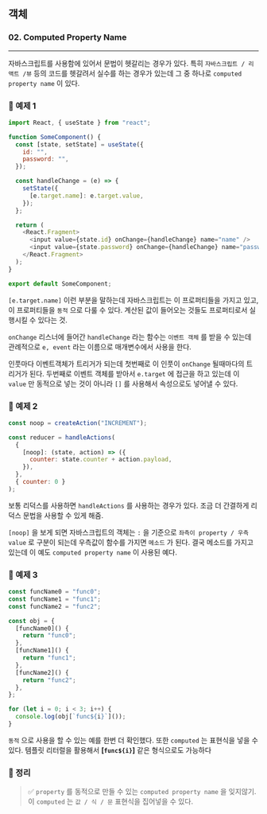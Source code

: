 ## 객체

### 02. Computed Property Name

---

자바스크립트를 사용함에 있어서 문법이 헷갈리는 경우가 있다. 특히 `자바스크립트 / 리액트 /뷰` 등의 코드를 헷갈려서 실수를 하는 경우가 있는데 그 중 하나로 `computed property name` 이 있다.

### 📌 예제 1

```js
import React, { useState } from "react";

function SomeComponent() {
  const [state, setState] = useState({
    id: "",
    password: "",
  });

  const handleChange = (e) => {
    setState({
      [e.target.name]: e.target.value,
    });
  };

  return (
    <React.Fragment>
      <input value={state.id} onChange={handleChange} name="name" />
      <input value={state.password} onChange={handleChange} name="password" />
    </React.Fragment>
  );
}

export default SomeComponent;
```

`[e.target.name]` 이런 부분을 말하는데 자바스크립트는 이 프로퍼티들을 가지고 있고, 이 프로퍼티들을 `동적` 으로 다룰 수 있다. 계산된 값이 들어오는 것들도 프로퍼티로서 실행시킬 수 있다는 것.

`onChange` 리스너에 들어간 `handleChange` 라는 함수는 `이벤트 객체` 를 받을 수 있는데 관례적으로 `e, event` 라는 이름으로 매개변수에서 사용을 한다.

인풋마다 이벤트객체가 트리거가 되는데 첫번째로 이 인풋이 `onChange` 될때마다의 트리거가 된다. 두번째로 이벤트 객체를 받아서 `e.target` 에 접근을 하고 있는데 이 `value` 만 동적으로 넣는 것이 아니라 `[]` 를 사용해서 속성으로도 넣어낼 수 있다.

### 📌 예제 2

```js
const noop = createAction("INCREMENT");

const reducer = handleActions(
  {
    [noop]: (state, action) => ({
      counter: state.counter + action.payload,
    }),
  },
  { counter: 0 }
);
```

보통 리덕스를 사용하면 `handleActions` 를 사용하는 경우가 있다. 조금 더 간결하게 리덕스 문법을 사용할 수 있게 해줌.

`[noop]` 을 보게 되면 자바스크립트의 객체는 `:` 을 기준으로 `좌측이 property / 우측 value` 로 구분이 되는데 우측값이 함수를 가지면 `메소드` 가 된다. 결국 메소드를 가지고 있는데 이 예도 `computed property name` 이 사용된 예다.

### 📌 예제 3

```js
const funcName0 = "func0";
const funcName1 = "func1";
const funcName2 = "func2";

const obj = {
  [funcName0]() {
    return "func0";
  },
  [funcName1]() {
    return "func1";
  },
  [funcName2]() {
    return "func2";
  },
};

for (let i = 0; i < 3; i++) {
  console.log(obj[`func${i}`]());
}
```

`동적` 으로 사용을 할 수 있는 예를 한번 더 확인했다. 또한 `computed` 는 표현식을 넣을 수 있다. 템플릿 리터럴을 활용해서 **[`func${i}`]** 같은 형식으로도 가능하다

### 📌 정리

> ✅ `property` 를 동적으로 만들 수 있는 `computed property name` 을 잊지않기. 이 `computed` 는 `값 / 식 / 문` 표현식을 집어넣을 수 있다.
